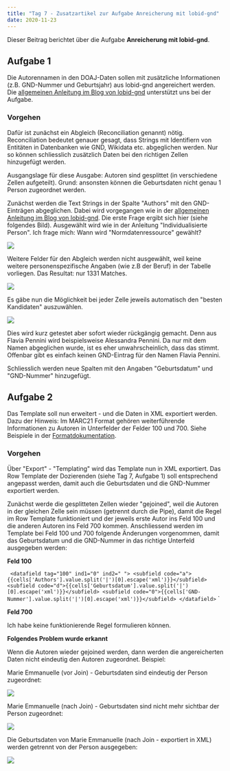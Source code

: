 ```yaml
---
title: "Tag 7 - Zusatzartikel zur Aufgabe Anreicherung mit lobid-gnd"
date: 2020-11-23
---
```


Dieser Beitrag berichtet über die Aufgabe **Anreicherung mit lobid-gnd**.

## Aufgabe 1

Die Autorennamen in den DOAJ-Daten sollen mit zusätzliche Informationen (z.B. GND-Nummer und Geburtsjahr) aus lobid-gnd angereichert werden. Die [allgemeinen Anleitung im Blog von lobid-gnd](https://blog.lobid.org/2018/08/27/openrefine.html) unterstützt uns bei der Aufgabe.

### Vorgehen

Dafür ist zunächst ein Abgleich (Reconciliation genannt) nötig. Reconciliation bedeutet genauer gesagt, dass Strings mit Identifiern von Entitäten in Datenbanken wie GND, Wikidata etc. abgeglichen werden. Nur so können schliesslich zusätzlich Daten bei den richtigen Zellen hinzugefügt werden.

Ausgangslage für diese Ausgabe: Autoren sind gesplittet (in verschiedene Zellen aufgeteilt). Grund: ansonsten können die Geburtsdaten nicht genau  1 Person zugeordnet werden.

Zunächst werden die Text Strings in der Spalte "Authors" mit den GND-Einträgen abgeglichen. Dabei wird vorgegangen wie in der [allgemeinen Anleitung im Blog von lobid-gnd](https://blog.lobid.org/2018/08/27/openrefine.html).
Die erste Frage ergibt sich hier (siehe folgendes Bild). Ausgewählt wird wie in der Anleitung "Individualisierte Person". Ich frage mich: Wann wird "Normdatenressource" gewählt?

![]({{site.baseurl}}/images/reconciliation1.jpg)

Weitere Felder für den Abgleich werden nicht ausgewählt, weil keine weitere personenspezifische Angaben (wie z.B der Beruf) in der Tabelle vorliegen.
Das Resultat: nur 1331 Matches.

![]({{site.baseurl}}/images/reconciliation2.jpg)

Es gäbe nun die Möglichkeit bei jeder Zelle jeweils automatisch den "besten Kandidaten" auszuwählen.


![]({{site.baseurl}}/images/reconciliation3.jpg)

Dies wird kurz getestet aber sofort wieder rückgängig gemacht. Denn aus Flavia Pennini  wird beispielsweise Alessandra Pennini. Da nur mit dem Namen abgeglichen wurde, ist es eher unwahrscheinlich, dass das stimmt. Offenbar gibt es einfach keinen GND-Eintrag für den Namen Flavia Pennini. 

Schliesslich werden neue Spalten mit den Angaben "Geburtsdatum" und "GND-Nummer" hinzugefügt.

## Aufgabe 2

Das Template soll nun erweitert - und die Daten in XML exportiert werden. Dazu der Hinweis: Im MARC21 Format gehören weiterführende Informationen zu Autoren in Unterfelder der Felder 100 und 700. Siehe Beispiele in der [Formatdokumentation](https://www.loc.gov/marc/bibliographic/concise/bd100.html).

### Vorgehen

Über "Export" - "Templating" wird das Template nun in XML exportiert. Das Row Template der Dozierenden (siehe Tag 7, Aufgabe 1) soll entsprechend angepasst werden, damit auch die Geburtsdaten und die GND-Nummer exportiert werden. 

Zunächst werde die gesplitteten Zellen wieder "gejoined", weil die Autoren in der gleichen Zelle sein müssen (getrennt durch die Pipe), damit die Regel im Row Template funktioniert und der jeweils erste Autor ins Feld 100 und die anderen Autoren ins Feld 700 kommen. Anschliessend werden im Template bei Feld 100 und 700 folgende Änderungen vorgenommen, damit das Geburtsdatum und die GND-Nummer in das richtige Unterfeld ausgegeben werden:

**Feld 100**

`
<datafield tag="100" ind1="0" ind2=" ">
    <subfield code="a">{{cells['Authors'].value.split('|')[0].escape('xml')}}</subfield>
    <subfield code="d">{{cells['Geburtsdatum'].value.split('|')[0].escape('xml')}}</subfield>
    <subfield code="0">{{cells['GND-Nummer'].value.split('|')[0].escape('xml')}}</subfield>
</datafield>`
`

**Feld 700**

Ich habe keine funktionierende Regel formulieren können.

**Folgendes Problem wurde erkannt**

Wenn die Autoren wieder gejoined werden, dann werden die angereicherten Daten nicht eindeutig den Autoren zugeordnet. Beispiel:

Marie Emmanuelle (vor Join) - Geburtsdaten sind eindeutig der Person zugeordnet:

![]({{site.baseurl}}/images/marie_1.png)

Marie Emmanuelle (nach Join) - Geburtsdaten sind nicht mehr sichtbar der Person zugeordnet:

![]({{site.baseurl}}/images/marie_2.png)

Die Geburtsdaten von Marie Emmanuelle (nach Join - exportiert in XML) werden getrennt von der Person ausgegeben:

![]({{site.baseurl}}/images/marie_3.png)












